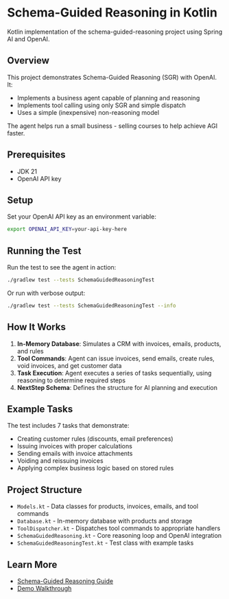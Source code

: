 # Schema-Guided Reasoning in Kotlin

Kotlin implementation of the schema-guided-reasoning project using Spring AI and OpenAI.

## Overview

This project demonstrates Schema-Guided Reasoning (SGR) with OpenAI. It:
- Implements a business agent capable of planning and reasoning
- Implements tool calling using only SGR and simple dispatch
- Uses a simple (inexpensive) non-reasoning model

The agent helps run a small business - selling courses to help achieve AGI faster.

## Prerequisites

- JDK 21
- OpenAI API key

## Setup

Set your OpenAI API key as an environment variable:

```bash
export OPENAI_API_KEY=your-api-key-here
```

## Running the Test

Run the test to see the agent in action:

```bash
./gradlew test --tests SchemaGuidedReasoningTest
```

Or run with verbose output:

```bash
./gradlew test --tests SchemaGuidedReasoningTest --info
```

## How It Works

1. **In-Memory Database**: Simulates a CRM with invoices, emails, products, and rules
2. **Tool Commands**: Agent can issue invoices, send emails, create rules, void invoices, and get customer data
3. **Task Execution**: Agent executes a series of tasks sequentially, using reasoning to determine required steps
4. **NextStep Schema**: Defines the structure for AI planning and execution

## Example Tasks

The test includes 7 tasks that demonstrate:
- Creating customer rules (discounts, email preferences)
- Issuing invoices with proper calculations
- Sending emails with invoice attachments
- Voiding and reissuing invoices
- Applying complex business logic based on stored rules

## Project Structure

- `Models.kt` - Data classes for products, invoices, emails, and tool commands
- `Database.kt` - In-memory database with products and storage
- `ToolDispatcher.kt` - Dispatches tool commands to appropriate handlers
- `SchemaGuidedReasoning.kt` - Core reasoning loop and OpenAI integration
- `SchemaGuidedReasoningTest.kt` - Test class with example tasks

## Learn More

- [Schema-Guided Reasoning Guide](https://abdullin.com/schema-guided-reasoning/)
- [Demo Walkthrough](https://abdullin.com/schema-guided-reasoning/demo)
